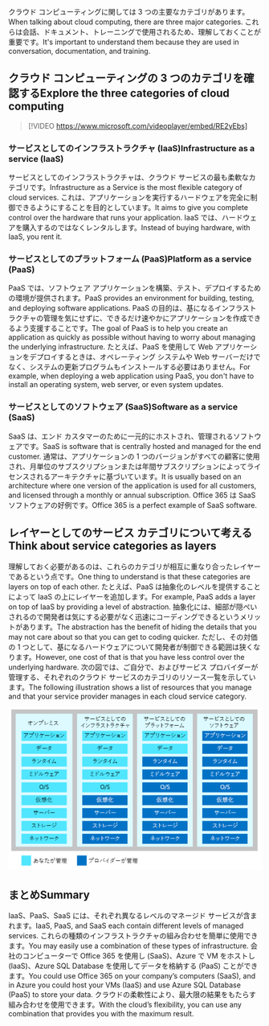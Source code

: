 <span data-ttu-id="b0468-101">クラウド コンピューティングに関しては 3 つの主要なカテゴリがあります。</span><span class="sxs-lookup"><span data-stu-id="b0468-101">When talking about cloud computing, there are three major categories.</span></span> <span data-ttu-id="b0468-102">これらは会話、ドキュメント、トレーニングで使用されるため、理解しておくことが重要です。</span><span class="sxs-lookup"><span data-stu-id="b0468-102">It's important to understand them because they are used in conversation, documentation, and training.</span></span>

## <a name="explore-the-three-categories-of-cloud-computing"></a><span data-ttu-id="b0468-103">クラウド コンピューティングの 3 つのカテゴリを確認する</span><span class="sxs-lookup"><span data-stu-id="b0468-103">Explore the three categories of cloud computing</span></span>

<!-- TODO: Verify video -->
> [!VIDEO https://www.microsoft.com/videoplayer/embed/RE2yEbs]

### <a name="infrastructure-as-a-service-iaas"></a><span data-ttu-id="b0468-104">サービスとしてのインフラストラクチャ (IaaS)</span><span class="sxs-lookup"><span data-stu-id="b0468-104">Infrastructure as a service (IaaS)</span></span>

<span data-ttu-id="b0468-105">サービスとしてのインフラストラクチャは、クラウド サービスの最も柔軟なカテゴリです。</span><span class="sxs-lookup"><span data-stu-id="b0468-105">Infrastructure as a Service is the most flexible category of cloud services.</span></span> <span data-ttu-id="b0468-106">これは、アプリケーションを実行するハードウェアを完全に制御できるようにすることを目的としています。</span><span class="sxs-lookup"><span data-stu-id="b0468-106">It aims to give you complete control over the hardware that runs your application.</span></span> <span data-ttu-id="b0468-107">IaaS では、ハードウェアを購入するのではなくレンタルします。</span><span class="sxs-lookup"><span data-stu-id="b0468-107">Instead of buying hardware, with IaaS, you rent it.</span></span>

### <a name="platform-as-a-service-paas"></a><span data-ttu-id="b0468-108">サービスとしてのプラットフォーム (PaaS)</span><span class="sxs-lookup"><span data-stu-id="b0468-108">Platform as a service (PaaS)</span></span>

<span data-ttu-id="b0468-109">PaaS では、ソフトウェア アプリケーションを構築、テスト、デプロイするための環境が提供されます。</span><span class="sxs-lookup"><span data-stu-id="b0468-109">PaaS provides an environment for building, testing, and deploying software applications.</span></span> <span data-ttu-id="b0468-110">PaaS の目的は、基になるインフラストラクチャの管理を気にせずに、できるだけ速やかにアプリケーションを作成できるよう支援することです。</span><span class="sxs-lookup"><span data-stu-id="b0468-110">The goal of PaaS is to help you create an application as quickly as possible without having to worry about managing the underlying infrastructure.</span></span> <span data-ttu-id="b0468-111">たとえば、PaaS を使用して Web アプリケーションをデプロイするときは、オペレーティング システムや Web サーバーだけでなく、システムの更新プログラムもインストールする必要はありません。</span><span class="sxs-lookup"><span data-stu-id="b0468-111">For example, when deploying a web application using PaaS, you don't have to install an operating system, web server, or even system updates.</span></span>

### <a name="software-as-a-service-saas"></a><span data-ttu-id="b0468-112">サービスとしてのソフトウェア (SaaS)</span><span class="sxs-lookup"><span data-stu-id="b0468-112">Software as a service (SaaS)</span></span>

<span data-ttu-id="b0468-113">SaaS は、エンド カスタマーのために一元的にホストされ、管理されるソフトウェアです。</span><span class="sxs-lookup"><span data-stu-id="b0468-113">SaaS is software that is centrally hosted and managed for the end customer.</span></span> <span data-ttu-id="b0468-114">通常は、アプリケーションの 1 つのバージョンがすべての顧客に使用され、月単位のサブスクリプションまたは年間サブスクリプションによってライセンスされるアーキテクチャに基づいています。</span><span class="sxs-lookup"><span data-stu-id="b0468-114">It is usually based on an architecture where one version of the application is used for all customers, and licensed through a monthly or annual subscription.</span></span> <span data-ttu-id="b0468-115">Office 365 は SaaS ソフトウェアの好例です。</span><span class="sxs-lookup"><span data-stu-id="b0468-115">Office 365 is a perfect example of SaaS software.</span></span>

## <a name="think-about-service-categories-as-layers"></a><span data-ttu-id="b0468-116">レイヤーとしてのサービス カテゴリについて考える</span><span class="sxs-lookup"><span data-stu-id="b0468-116">Think about service categories as layers</span></span>

<span data-ttu-id="b0468-117">理解しておく必要があるのは、これらのカテゴリが相互に重なり合ったレイヤーであるという点です。</span><span class="sxs-lookup"><span data-stu-id="b0468-117">One thing to understand is that these categories are layers on top of each other.</span></span> <span data-ttu-id="b0468-118">たとえば、PaaS は抽象化のレベルを提供することによって IaaS の上にレイヤーを追加します。</span><span class="sxs-lookup"><span data-stu-id="b0468-118">For example, PaaS adds a layer on top of IaaS by providing a level of abstraction.</span></span> <span data-ttu-id="b0468-119">抽象化には、細部が隠ぺいされるので開発者は気にする必要がなく迅速にコーディングできるというメリットがあります。</span><span class="sxs-lookup"><span data-stu-id="b0468-119">The abstraction has the benefit of hiding the details that you may not care about so that you can get to coding quicker.</span></span> <span data-ttu-id="b0468-120">ただし、その対価の 1 つとして、基になるハードウェアについて開発者が制御できる範囲は狭くなります。</span><span class="sxs-lookup"><span data-stu-id="b0468-120">However, one cost of that is that you have less control over the underlying hardware.</span></span> <span data-ttu-id="b0468-121">次の図では、ご自分で、およびサービス プロバイダーが管理する、それぞれのクラウド サービスのカテゴリのリソース一覧を示しています。</span><span class="sxs-lookup"><span data-stu-id="b0468-121">The following illustration shows a list of resources that you manage and that your service provider manages in each cloud service category.</span></span>

![クラウド サービスの各カテゴリの抽象化レベルを示す図。](../media/5-layer-diagram.png)

## <a name="summary"></a><span data-ttu-id="b0468-123">まとめ</span><span class="sxs-lookup"><span data-stu-id="b0468-123">Summary</span></span>

<span data-ttu-id="b0468-124">IaaS、PaaS、SaaS には、それぞれ異なるレベルのマネージド サービスが含まれます。</span><span class="sxs-lookup"><span data-stu-id="b0468-124">IaaS, PaaS, and SaaS each contain different levels of managed services.</span></span> <span data-ttu-id="b0468-125">これらの種類のインフラストラクチャの組み合わせを簡単に使用できます。</span><span class="sxs-lookup"><span data-stu-id="b0468-125">You may easily use a combination of these types of infrastructure.</span></span> <span data-ttu-id="b0468-126">会社のコンピューターで Office 365 を使用し (SaaS)、Azure で VM をホストし (IaaS)、Azure SQL Database を使用してデータを格納する (PaaS) ことができます。</span><span class="sxs-lookup"><span data-stu-id="b0468-126">You could use Office 365 on your company’s computers (SaaS), and in Azure you could host your VMs (IaaS) and use Azure SQL Database (PaaS) to store your data.</span></span> <span data-ttu-id="b0468-127">クラウドの柔軟性により、最大限の結果をもたらす組み合わせを使用できます。</span><span class="sxs-lookup"><span data-stu-id="b0468-127">With the cloud’s flexibility, you can use any combination that provides you with the maximum result.</span></span>
